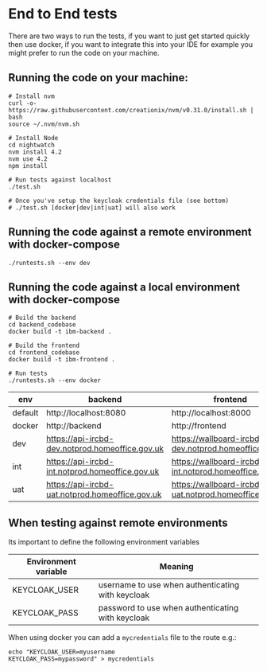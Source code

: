 # End to End tests 

There are two ways to run the tests, if you want to just get started quickly then use docker, if you want to integrate this into your IDE for example you might prefer to run the code on your machine.


## Running the code on your machine:
```shell
# Install nvm
curl -o- https://raw.githubusercontent.com/creationix/nvm/v0.31.0/install.sh | bash
source ~/.nvm/nvm.sh

# Install Node
cd nightwatch
nvm install 4.2
nvm use 4.2
npm install

# Run tests against localhost
./test.sh

# Once you've setup the keycloak credentials file (see bottom)
# ./test.sh [docker|dev|int|uat] will also work
```


## Running the code against a remote environment with docker-compose
```shell
./runtests.sh --env dev
```


## Running the code against a local environment with docker-compose
```shell
# Build the backend
cd backend_codebase
docker build -t ibm-backend .

# Build the frontend
cd frontend_codebase
docker build -t ibm-frontend .

# Run tests
./runtests.sh --env docker
```


| env | backend | frontend |
| --- | ------- | -------- |
| default | http://localhost:8080 | http://localhost:8000 |
| docker | http://backend | http://frontend |
| dev | https://api-ircbd-dev.notprod.homeoffice.gov.uk | https://wallboard-ircbd-dev.notprod.homeoffice.gov.uk |
| int | https://api-ircbd-int.notprod.homeoffice.gov.uk | https://wallboard-ircbd-int.notprod.homeoffice.gov.uk |
| uat | https://api-ircbd-uat.notprod.homeoffice.gov.uk | https://wallboard-ircbd-uat.notprod.homeoffice.gov.uk |


## When testing against remote environments
Its important to define the following environment variables

| Environment variable | Meaning |
| -------------------- | ------- |
| KEYCLOAK_USER | username to use when authenticating with keycloak |
| KEYCLOAK_PASS | password to use when authenticating with keycloak |

When using docker you can add a `mycredentials` file to the route e.g.:

```shell
echo "KEYCLOAK_USER=myusername
KEYCLOAK_PASS=mypassword" > mycredentials
```

